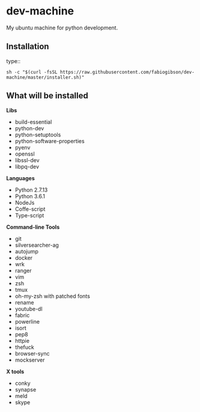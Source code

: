 # dev-machine
My ubuntu machine for python development.

Installation
--------------------

type::

    sh -c "$(curl -fsSL https://raw.githubusercontent.com/fabiogibson/dev-machine/master/installer.sh)"

What will be installed
---------------------------

**Libs**
   * build-essential
   * python-dev
   * python-setuptools
   * python-software-properties
   * pyenv
   * openssl
   * libssl-dev
   * libpq-dev
   
**Languages**
   * Python 2.7.13
   * Python 3.6.1
   * NodeJs
   * Coffe-script
   * Type-script
   
**Command-line Tools**
   * git
   * silversearcher-ag
   * autojump
   * docker
   * wrk
   * ranger
   * vim
   * zsh
   * tmux
   * oh-my-zsh with patched fonts
   * rename
   * youtube-dl
   * fabric
   * powerline 
   * isort 
   * pep8 
   * httpie
   * thefuck
   * browser-sync
   * mockserver
   
**X tools**
   * conky
   * synapse
   * meld
   * skype


   
